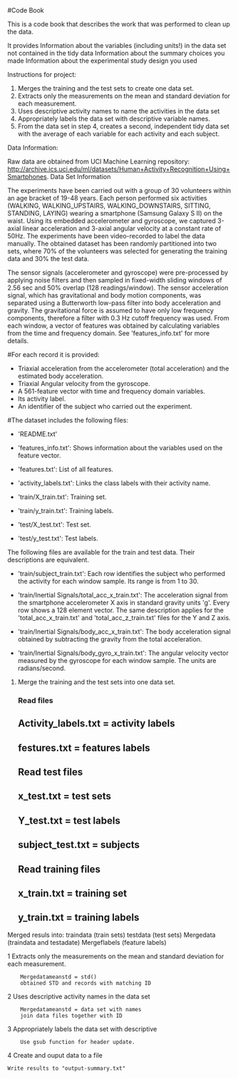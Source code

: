 #Code Book

This is a code book that describes the work that was performed to clean up the data.

It provides
    Information about the variables (including units!) in the data set not contained in the tidy data
    Information about the summary choices you made
    Information about the experimental study design you used

Instructions for project:
1.	Merges the training and the test sets to create one data set.
2.	Extracts only the measurements on the mean and standard deviation for each measurement. 
3.	Uses descriptive activity names to name the activities in the data set
4.	Appropriately labels the data set with descriptive variable names. 
5.	From the data set in step 4, creates a second, independent tidy data set with the average of each variable for each activity and each subject.

Data Information:

Raw data are obtained from UCI Machine Learning repository: http://archive.ics.uci.edu/ml/datasets/Human+Activity+Recognition+Using+Smartphones.
Data Set Information

The experiments have been carried out with a group of 30 volunteers within an age bracket of 19-48 years. Each person performed six activities (WALKING, WALKING_UPSTAIRS, WALKING_DOWNSTAIRS, SITTING, STANDING, LAYING) wearing a smartphone (Samsung Galaxy S II) on the waist. Using its embedded accelerometer and gyroscope, we captured 3-axial linear acceleration and 3-axial angular velocity at a constant rate of 50Hz. The experiments have been video-recorded to label the data manually. The obtained dataset has been randomly partitioned into two sets, where 70% of the volunteers was selected for generating the training data and 30% the test data. 

The sensor signals (accelerometer and gyroscope) were pre-processed by applying noise filters and then sampled in fixed-width sliding windows of 2.56 sec and 50% overlap (128 readings/window). The sensor acceleration signal, which has gravitational and body motion components, was separated using a Butterworth low-pass filter into body acceleration and gravity. The gravitational force is assumed to have only low frequency components, therefore a filter with 0.3 Hz cutoff frequency was used. From each window, a vector of features was obtained by calculating variables from the time and frequency domain. See 'features_info.txt' for more details. 

#For each record it is provided:


- Triaxial acceleration from the accelerometer (total acceleration) and the estimated body acceleration.
- Triaxial Angular velocity from the gyroscope. 
- A 561-feature vector with time and frequency domain variables. 
- Its activity label. 
- An identifier of the subject who carried out the experiment.

#The dataset includes the following files:

- 'README.txt'

- 'features_info.txt': Shows information about the variables used on the feature vector.

- 'features.txt': List of all features.

- 'activity_labels.txt': Links the class labels with their activity name.

- 'train/X_train.txt': Training set.

- 'train/y_train.txt': Training labels.

- 'test/X_test.txt': Test set.

- 'test/y_test.txt': Test labels.

The following files are available for the train and test data. Their descriptions are equivalent. 

- 'train/subject_train.txt': Each row identifies the subject who performed the activity for each window sample. Its range is from 1 to 30. 

- 'train/Inertial Signals/total_acc_x_train.txt': The acceleration signal from the smartphone accelerometer X axis in standard gravity units 'g'. Every row shows a 128 element vector. The same description applies for the 'total_acc_x_train.txt' and 'total_acc_z_train.txt' files for the Y and Z axis. 

- 'train/Inertial Signals/body_acc_x_train.txt': The body acceleration signal obtained by subtracting the gravity from the total acceleration. 

- 'train/Inertial Signals/body_gyro_x_train.txt': The angular velocity vector measured by the gyroscope for each window sample. The units are radians/second. 

1. Merge the training and the test sets into one data set.
    ### Read files ###
    ## Activity_labels.txt = activity labels
    ## festures.txt  = features labels
    ## Read test files
    ## x_test.txt = test sets
    ## Y_test.txt = test labels
    ## subject_test.txt = subjects
    ## Read training files
    ## x_train.txt = training set
    ## y_train.txt = training labels

Merged resuls into:
    traindata (train sets)
    testdata (test sets)
    Mergedata (traindata and testadate)
    Mergeflabels (feature labels)


1	Extracts only the measurements on the mean and standard deviation for each measurement. 

        Mergedatameanstd = std()
        obtained STD and records with matching ID 

2	Uses descriptive activity names in the data set

        Mergedatameanstd = data set with names
        join data files together with ID

3	Appropriately labels the data set with descriptive 

        Use gsub function for header update.

4	Create and ouput data to a file

    Write results to "output-summary.txt"


